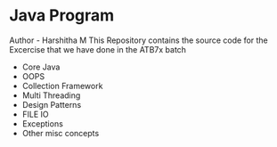 # Java Program
Author - Harshitha M
This Repository contains the source code for the 
Excercise that we have done in the ATB7x batch

- Core Java
- OOPS
- Collection Framework
- Multi Threading
- Design Patterns
- FILE IO
- Exceptions
- Other misc concepts